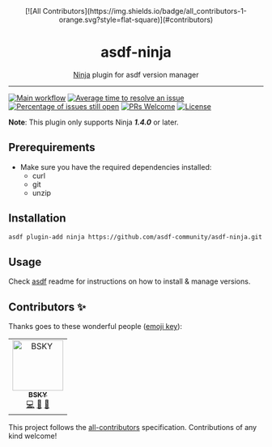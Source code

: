 <div align="center">
[![All Contributors](https://img.shields.io/badge/all_contributors-1-orange.svg?style=flat-square)](#contributors)
<h1>asdf-ninja</h1>
<span><a href="https://ninja-build.org">Ninja</a> plugin for asdf version manager</span>
</div>
<hr />

[![Main workflow](https://github.com/asdf-community/asdf-ninja/workflows/Main%20workflow/badge.svg)](https://github.com/asdf-community/asdf-ninja/actions)
[![Average time to resolve an issue](https://isitmaintained.com/badge/resolution/asdf-community/asdf-ninja.svg)](https://isitmaintained.com/project/asdf-community/asdf-ninja 'Average time to resolve an issue')
[![Percentage of issues still open](https://isitmaintained.com/badge/open/asdf-community/asdf-ninja.svg)](https://isitmaintained.com/project/asdf-community/asdf-ninja 'Percentage of issues still open')
[![PRs Welcome](https://img.shields.io/badge/PRs-welcome-brightgreen.svg)](http://makeapullrequest.com)
[![License](https://img.shields.io/github/license/asdf-community/asdf-ninja?color=brightgreen)](https://github.com/asdf-community/asdf-ninja/blob/master/LICENSE)

**Note**: This plugin only supports Ninja **_1.4.0_** or later.

## Prerequirements

- Make sure you have the required dependencies installed:
  - curl
  - git
  - unzip

## Installation

```bash
asdf plugin-add ninja https://github.com/asdf-community/asdf-ninja.git
```

## Usage

Check [asdf](https://github.com/asdf-vm/asdf) readme for instructions on how to
install & manage versions.

## Contributors ✨

Thanks goes to these wonderful people ([emoji key](https://allcontributors.org/docs/en/emoji-key)):

<!-- ALL-CONTRIBUTORS-LIST:START - Do not remove or modify this section -->
<!-- prettier-ignore -->
<table>
  <tr>
    <td align="center"><a href="https://bsky.moe"><img src="https://avatars3.githubusercontent.com/u/38746192?v=4" width="100px;" alt="BSKY"/><br /><sub><b>BSKY</b></sub></a><br /><a href="https://github.com/asdf-community/asdf-ninja/commits?author=imbsky" title="Code">💻</a> <a href="https://github.com/asdf-community/asdf-ninja/commits?author=imbsky" title="Documentation">📖</a> <a href="#maintenance-imbsky" title="Maintenance">🚧</a></td>
  </tr>
</table>

<!-- ALL-CONTRIBUTORS-LIST:END -->

This project follows the [all-contributors](https://github.com/all-contributors/all-contributors) specification. Contributions of any kind welcome!